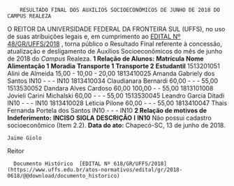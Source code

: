         RESULTADO FINAL DOS AUXÍLIOS SOCIOECONÔMICOS DE JUNHO DE 2018 DO CAMPUS REALEZA  

 O REITOR DA UNIVERSIDADE FEDERAL DA FRONTEIRA SUL (UFFS), no uso de suas atribuições legais e, em cumprimento ao [EDITAL Nº 48/GR/UFFS/2018](https://www.uffs.edu.br/atos-normativos/edital/gr/2018-0048)  , torna público o Resultado Final referente à concessão, atualização e desligamento de Auxílios Socioeconômicos do mês de junho de 2018 do *Campus* Realeza.  **1 Relação de Alunos:**      **Matrícula**    **Nome**    **Alimentação 1**    **Moradia**    **Transporte 1**    **Transporte 2**    **Estudantil**      1513201051   Alini de Almeida   15,00   -   10,00   -   20,00     1813410025   Amanda Gabriely dos Santos   IN10   -   -   -   IN10     1813410034   Claudianara Bernardi   60,00   -   -   -   55,00     1513530052   Dandara Alves Cardoso   60,00   100,00   -   -   55,00     1813101008   Jovieli Carini Michalski   60,00   -   -   -   55,00     1513530045   Leandro Garcia Ditadi   IN10   -   -   -   IN10     1813410028   Leticia Pilone   60,00   -   -   -   55,00     1813410047   Thais Fernanda Portela dos Santos   IN10   -   -   -   IN10      **2 Relação de motivos de Indeferimento:**      **INCISO**    **SIGLA**    **DESCRIÇÃO**      **I**    **IN10**    Não possui cadastro socioeconômico (Item 2.2).         **Data do ato:** Chapecó-SC, 13 de junho de 2018.   
 

    Jaime Giolo   
 Reitor 

      Documento Histórico  [EDITAL Nº 618/GR/UFFS/2018](https://www.uffs.edu.br/atos-normativos/edital/gr/2018-0618/@@download/documento_historico)     
      